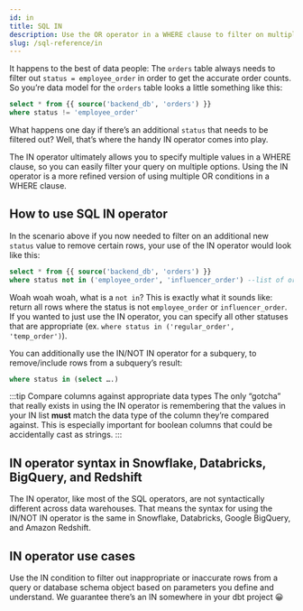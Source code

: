 ```yaml
---
id: in
title: SQL IN
description: Use the OR operator in a WHERE clause to filter on multiple field values or perform more advanced joins on multiple fields.
slug: /sql-reference/in
---
```


<head>
    <title>Working with the SQL IN Operator</title>
</head>

It happens to the best of data people: The `orders` table always needs to filter out `status = employee_order` in order to get the accurate order counts. So you’re data model for the `orders` table looks a little something like this:

```sql
select * from {{ source('backend_db', 'orders') }}
where status != 'employee_order'
```

What happens one day if there’s an additional `status` that needs to be filtered out? Well, that’s where the handy IN operator comes into play.

The IN operator ultimately allows you to specify multiple values in a WHERE clause, so you can easily filter your query on multiple options. Using the IN operator is a more refined version of using multiple OR conditions in a WHERE clause.

## How to use SQL IN operator

In the scenario above if you now needed to filter on an additional new `status` value to remove certain rows, your use of the IN operator would look like this:

```sql
select * from {{ source('backend_db', 'orders') }}
where status not in ('employee_order', 'influencer_order') --list of order statuses to filter out
```

Woah woah woah, what is a `not in`? This is exactly what it sounds like: return all rows where the status is not `employee_order` or `influencer_order`. If you wanted to just use the IN operator, you can specify all other statuses that are appropriate (ex. `where status in ('regular_order', 'temp_order')`).

You can additionally use the IN/NOT IN operator for a subquery, to remove/include rows from a subquery’s result:

```sql
where status in (select ….)
```

:::tip Compare columns against appropriate data types
The only “gotcha” that really exists in using the IN operator is remembering that the values in your IN list **must** match the data type of the column they’re compared against. This is especially important for boolean columns that could be accidentally cast as strings.
:::

## IN operator syntax in Snowflake, Databricks, BigQuery, and Redshift

The IN operator, like most of the SQL operators, are not syntactically different across data warehouses. That means the syntax for using the IN/NOT IN operator is the same in Snowflake, Databricks, Google BigQuery, and Amazon Redshift.

## IN operator use cases

Use the IN condition to filter out inappropriate or inaccurate rows from a query or database schema object based on parameters you define and understand. We guarantee there’s an IN somewhere in your dbt project 😀
